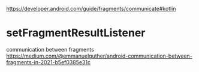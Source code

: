 https://developer.android.com/guide/fragments/communicate#kotlin

# setFragmentResultListener
communication between fragments
https://medium.com/@emmanuelguther/android-communication-between-fragments-in-2021-b5ef0385e31c
